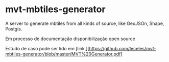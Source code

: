 # mvt-mbtiles-generator
A server to generate mbtiles from all kinds of source, like GeoJSOn, Shape, Postgis.

Em processo de documentação disponibilização open source

Estudo de caso pode ser lido em [link,][https://github.com/leceles/mvt-mbtiles-generator/blob/master/MVT%20Generator.pdf]
